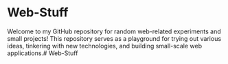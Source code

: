 ﻿# Web-Stuff
Welcome to my GitHub repository for random web-related experiments and small projects! This repository serves as a playground for trying out various ideas, tinkering with new technologies, and building small-scale web applications.# Web-Stuff

